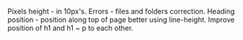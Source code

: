 Pixels height - in 10px's.
Errors - files and folders correction.
Heading position - position along top of page better using line-height. Improve position of h1 and h1 ~ p to each other.